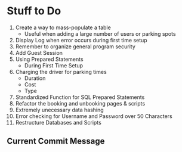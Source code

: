 # Stuff to Do

1. Create a way to mass-populate a table
    - Useful when adding a large number of users or parking spots
2. Display Log when error occurs during first time setup
3. Remember to organize general program security
4. Add Guest Session
5. Using Prepared Statements
    - During First Time Setup
6. Charging the driver for parking times
    - Duration
    - Cost
    - Type
7. Standardized Function for SQL Prepared Statements
8. Refactor the booking and unbooking pages & scripts
9. Extremely unecessary data hashing
10. Error checking for Username and Password over 50 Characters
11. Restructure Databases and Scripts

## Current Commit Message
